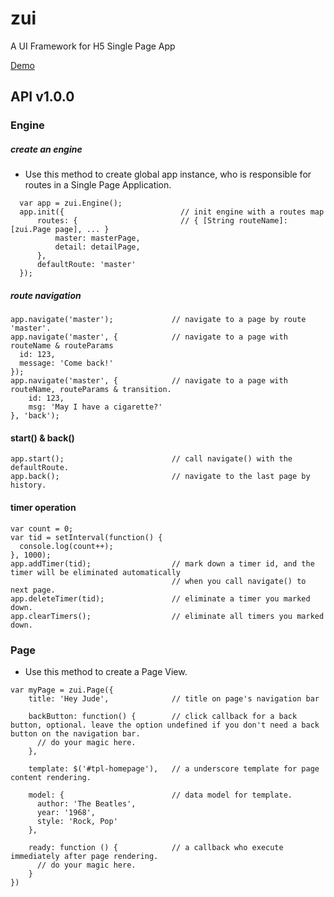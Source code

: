 # zui

A UI Framework for H5 Single Page App

[Demo](http://zui.wangdahoo.com/examples/intro/index.html)

## API v1.0.0

### Engine

##### create an engine
- Use this method to create global app instance, who is responsible for routes in a Single Page Application.

```
  var app = zui.Engine();
  app.init({                          // init engine with a routes map
      routes: {                       // { [String routeName]:  [zui.Page page], ... }
          master: masterPage,
          detail: detailPage,
      },
      defaultRoute: 'master'
  });
```
  
##### route navigation

```
app.navigate('master');             // navigate to a page by route 'master'.
app.navigate('master', {            // navigate to a page with routeName & routeParams
  id: 123,
  message: 'Come back!'
});
app.navigate('master', {            // navigate to a page with routeName, routeParams & transition.
    id: 123,
    msg: 'May I have a cigarette?'
}, 'back');
```

#### start() & back()

```
app.start();                        // call navigate() with the defaultRoute.
app.back();                         // navigate to the last page by history.
```

#### timer operation

```
var count = 0;
var tid = setInterval(function() {
  console.log(count++);
}, 1000);
app.addTimer(tid);                  // mark down a timer id, and the timer will be eliminated automatically
                                    // when you call navigate() to next page.
app.deleteTimer(tid);               // eliminate a timer you marked down.
app.clearTimers();                  // eliminate all timers you marked down.
```


### Page
- Use this method to create a Page View.
  
```
var myPage = zui.Page({
    title: 'Hey Jude',              // title on page's navigation bar
    
    backButton: function() {        // click callback for a back button, optional. leave the option undefined if you don't need a back button on the navigation bar.
      // do your magic here.
    },
    
    template: $('#tpl-homepage'),   // a underscore template for page content rendering.
    
    model: {                        // data model for template.
      author: 'The Beatles',
      year: '1968',
      style: 'Rock, Pop'
    },
    
    ready: function () {            // a callback who execute immediately after page rendering.
      // do your magic here.
    }
})
```
     